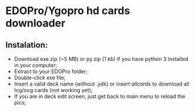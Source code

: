 # EDOPro/Ygopro hd cards downloader

## Instalation:
- Download exe.zip (~5 MB) or py.zip (1 kb) if you have python 3 installed in your computer;
- Extract to your EDOPro folder;
- Double-click exe file;
- Insert a valid deck name (without .ydk) or insert *allcards* to download all tcg/ocg cards (not working yet);
- If you are in deck edit screen, just get back to main menu to reload the pics;
